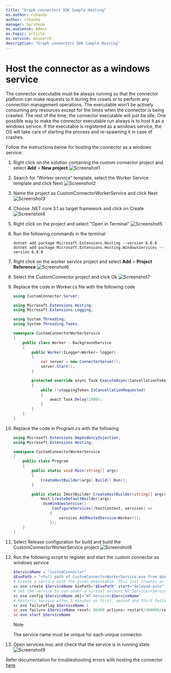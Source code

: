 ```yaml
---
title: "Graph connectors SDK Sample Hosting"
ms.author: rchanda
author: rchanda
manager: harshkum
ms.audience: Admin
ms.topic: article
ms.service: mssearch
description: "Graph connectors SDK Sample Hosting"
---
```


# Host the connector as a windows service

The connector executable must be always running so that the connector platform can make requests to it during the crawls or to perform any connection management operations. The executable won’t be actively consuming any resources except for the times when the connector is being crawled. The rest of the time, the connector executable will just be idle.
One possible way to make the connector executable run always is to host it as a windows service. If the executable is registered as a windows service, the OS will take care of starting the process and re-spawning it in case of crashes.

Follow the instructions below for hosting the connector as a windows service:

1. Right click on the solution containing the custom connector project and select **Add** > **New project**
    ![Screenshot1](media/connectors-sdk/service1.png)

2. Search for “Worker service” template, select the Worker Service template and click Next
    ![Screenshot2](media/connectors-sdk/service2.png)

3. Name the project as CustomConnectorWorkerService and click Next
    ![Screenshot3](media/connectors-sdk/service3.png)

4. Choose .NET core 3.1 as target framework and click on Create
    ![Screenshot4](media/connectors-sdk/service4.png)

5. Right click on the project and select “Open in Terminal”
    ![Screenshot5](media/connectors-sdk/service5.png)

6. Run the following commands in the terminal

    ```dotnetcli
    dotnet add package Microsoft.Extensions.Hosting --version 6.0.0
    dotnet add package Microsoft.Extensions.Hosting.WindowsServices --version 6.0.0

    ```

7. Right click on the worker service project and select **Add** > **Project Reference**
     ![Screenshot6](media/connectors-sdk/service6.png)

8. Select the CustomConnector project and click Ok
    ![Screenshot7](media/connectors-sdk/service7.png)

9. Replace the code in Worker.cs file with the following code

    ```csharp
    using CustomConnector.Server;
    
    using Microsoft.Extensions.Hosting;
    using Microsoft.Extensions.Logging;
    
    using System.Threading;
    using System.Threading.Tasks;
    
    namespace CustomConnectorWorkerService
    {
        public class Worker : BackgroundService
        {
            public Worker(ILogger<Worker> logger)
            {
                var server = new ConnectorServer();
                server.Start();
            }
    
            protected override async Task ExecuteAsync(CancellationToken stoppingToken)
            {
                while (!stoppingToken.IsCancellationRequested)
                {
                    await Task.Delay(1000);
                }
            }
        }
    }

    ```

10. Replace the code in Program.cs with the following

    ```csharp
    using Microsoft.Extensions.DependencyInjection;
    using Microsoft.Extensions.Hosting;
    
    namespace CustomConnectorWorkerService
    {
        public class Program
        {
            public static void Main(string[] args)
            {
                CreateHostBuilder(args).Build().Run();
            }
    
            public static IHostBuilder CreateHostBuilder(string[] args) =>
                Host.CreateDefaultBuilder(args)
                .UseWindowsService()
                    .ConfigureServices((hostContext, services) =>
                    {
                        services.AddHostedService<Worker>();
                    });
        }
    }

    ```

11. Select Release configuration for build and build the CustomConnectorWorkerService project
    ![Screenshot8](media/connectors-sdk/service8.png)

12. Run the following script to register and start the custom connector as windows service

    ```powershell
    $ServiceName = "CustomConnector"
    $ExePath = "<Full path of CustomConnectorWorkerService.exe from above build>"
    # Create a service with the given executable. This just creates an entry for this service.
    sc.exe create $ServiceName binPath="$ExePath" start="delayed-auto"
    # Set the service to run under a virtual account NT Service\<ServiceName>. Optionally skip this step to run the service under LOCAL SERVICE account
    sc.exe config $ServiceName obj="NT Service\$ServiceName"
    # Restarts service after 5 minutes on first, second and third failures and resets error after 1 day
    sc.exe failureflag $ServiceName 1
    sc.exe failure $ServiceName reset= 86400 actions= restart/300000/restart/300000/restart/300000
    sc.exe start $ServiceName

    ```

    >[!Note]
    >The service name must be unique for each unique connector.

13. Open services.msc and check that the service is in running state
    ![Screenshot9](media/connectors-sdk/service9.png)

Refer documentation for troubleshooting errors with hosting the connector [here](/MicrosoftSearch/custom-connector-sdk-troubleshooting#troubleshooting-errors-while-hosting-the-connector-as-a-windows-service).
